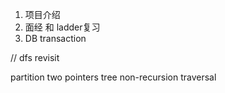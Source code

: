 1. 项目介绍
3. 面经 和 ladder复习
2. DB transaction

// dfs revisit

partition two pointers
tree non-recursion traversal